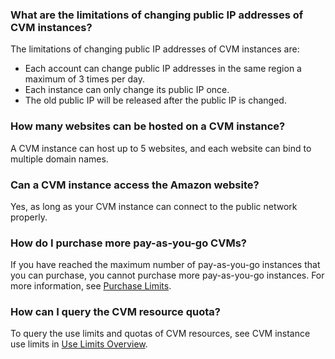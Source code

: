 ### What are the limitations of changing public IP addresses of CVM instances?
The limitations of changing public IP addresses of CVM instances are:
- Each account can change public IP addresses in the same region a maximum of 3 times per day.
- Each instance can only change its public IP once.
- The old public IP will be released after the public IP is changed.

### How many websites can be hosted on a CVM instance?
A CVM instance can host up to 5 websites, and each website can bind to multiple domain names.

### Can a CVM instance access the Amazon website?
Yes, as long as your CVM instance can connect to the public network properly.

### How do I purchase more pay-as-you-go CVMs?
If you have reached the maximum number of pay-as-you-go instances that you can purchase, you cannot purchase more pay-as-you-go instances. For more information, see [Purchase Limits](https://intl.cloud.tencent.com/document/product/213/2664).

### How can I query the CVM resource quota?
To query the use limits and quotas of CVM resources, see CVM instance use limits in [Use Limits Overview](https://intl.cloud.tencent.com/document/product/213/15379).

